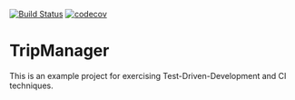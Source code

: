[![Build Status](https://travis-ci.org/OliwiaLakatosz/tripmanager.svg?branch=master)](https://travis-ci.org/OliwiaLakatosz/tripmanager) [![codecov](https://codecov.io/gh/OliwiaLakatosz/tripmanager/branch/master/graph/badge.svg)](https://codecov.io/gh/OliwiaLakatosz/tripmanager)
# TripManager
This is an example project for exercising Test-Driven-Development and CI techniques.
